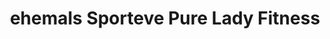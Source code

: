 ---
title: "ehemals Sporteve Pure Lady Fitness"
url: /leipzig/ehemals-sporteve-pure-lady-fitness/
shop: Leerstehend
---